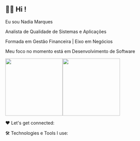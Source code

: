 ## 👩‍💻 Hi !

Eu sou Nadia Marques

Analista de Qualidade de Sistemas e Aplicações

Formada em Gestão Financeira | Eixo em Negócios

Meu foco no momento está em Desenvolvimento de Software

 <img height="180em" src="https://github-readme-stats.vercel.app/api?username=nadia-marques&show_icons=true&theme=synthwave"/><img height="180em" src="https://github-readme-stats.vercel.app/api/top-langs/?username=nadia-marques&layout=compact&theme=synthwave"/>

❤️ Let's get connected:



🛠️ Technologies e Tools I use:


<!--
**Nadia-Marques/Nadia-Marques** is a ✨ _special_ ✨ repository because its `README.md` (this file) appears on your GitHub profile.

Here are some ideas to get you started:

- 🔭 I’m currently working on ...
- 🌱 I’m currently learning ...
- 👯 I’m looking to collaborate on ...
- 🤔 I’m looking for help with ...
- 💬 Ask me about ...
- 📫 How to reach me: ...
- 😄 Pronouns: ...
- ⚡ Fun fact: ...
-->
